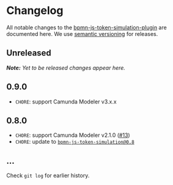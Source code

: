 # Changelog

All notable changes to the [bpmn-js-token-simulation-plugin](https://github.com/bpmn-io/bpmn-js-token-simulation-plugin) are documented here. We use [semantic versioning](http://semver.org/) for releases.

## Unreleased

___Note:__ Yet to be released changes appear here._

## 0.9.0

* `CHORE`: support Camunda Modeler v3.x.x

## 0.8.0

* `CHORE`: support Camunda Modeler v2.1.0 ([#13](https://github.com/bpmn-io/bpmn-js-token-simulation-plugin/pull/13))
* `CHORE`: update to [`bpmn-js-token-simulation@0.8`](https://github.com/bpmn-io/bpmn-js-token-simulation/blob/master/CHANGELOG.md#080)

## ...

Check `git log` for earlier history.
